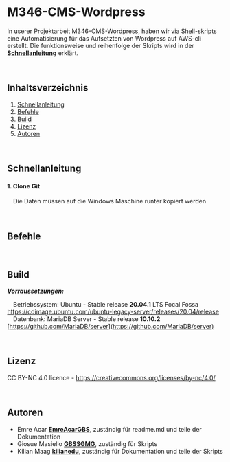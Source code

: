 # M346-CMS-Wordpress

In userer Projektarbeit M346-CMS-Wordpress, haben wir via Shell-skripts eine Automatisierung für das Aufsetzten von Wordpress auf AWS-cli erstellt. Die funktionsweise und reihenfolge der Skripts wird in der [**Schnellanleitung**](#schnellanleitung) erklärt.


<br>

## Inhaltsverzeichnis

1. [Schnellanleitung](#schnellanleitung)
2. [Befehle](#befehle)
3. [Build](#build)
4. [Lizenz](#lizenz)
5. [Autoren](#autoren) 


<br>

## Schnellanleitung


#### 1. Clone Git 

&emsp;Die Daten müssen auf die Windows Maschine runter kopiert werden



<br>

## Befehle





<br>

## Build

***Vorraussetzungen:***

&emsp;Betriebssystem: Ubuntu - Stable release **20.04.1** LTS Focal Fossa https://cdimage.ubuntu.com/ubuntu-legacy-server/releases/20.04/release <br>
&emsp;Datenbank: MariaDB Server - Stable release **10.10.2** [https://github.com/MariaDB/server](https://github.com/MariaDB/server)



<br>

## Lizenz

CC BY-NC 4.0 licence - https://creativecommons.org/licenses/by-nc/4.0/



<br>

## Autoren

* Emre Acar [**EmreAcarGBS**](https://github.com/EmreAcarGBS), zuständig für readme.md und teile der Dokumentation
* Giosue Masiello [**GBSSGMG**](https://github.com/GBSSGMG), zuständig für Skripts
* Kilian Maag [**kilianedu**](https://github.com/kilianedu), zuständig für Dokumentation und teile der Skripts

